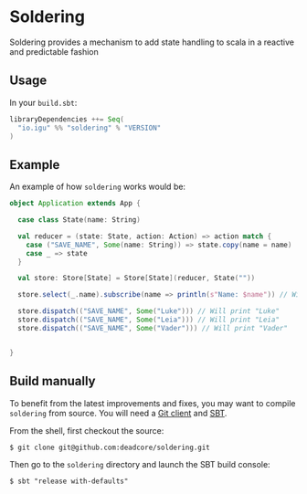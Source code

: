 # Soldering
Soldering provides a mechanism to add state handling to scala in a reactive and predictable fashion

## Usage

In your `build.sbt`:

```sbt
libraryDependencies ++= Seq(
  "io.igu" %% "soldering" % "VERSION"
)
```

## Example
An example of how `soldering` works would be:

```scala
object Application extends App {

  case class State(name: String)

  val reducer = (state: State, action: Action) => action match {
    case ("SAVE_NAME", Some(name: String)) => state.copy(name = name)
    case _ => state
  }

  val store: Store[State] = Store[State](reducer, State(""))

  store.select(_.name).subscribe(name => println(s"Name: $name")) // Will print ""

  store.dispatch(("SAVE_NAME", Some("Luke"))) // Will print "Luke"
  store.dispatch(("SAVE_NAME", Some("Leia"))) // Will print "Leia"
  store.dispatch(("SAVE_NAME", Some("Vader"))) // Will print "Vader"


}
```

## Build manually

To benefit from the latest improvements and fixes, you may want to compile `soldering` from source. You will need a [Git client](http://git-scm.com/) and [SBT](http://www.scala-sbt.org).

From the shell, first checkout the source:

```
$ git clone git@github.com:deadcore/soldering.git
```

Then go to the `soldering` directory and launch the SBT build console:

```
$ sbt "release with-defaults"
```

